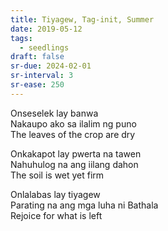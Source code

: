 ```yaml
---
title: Tiyagew, Tag-init, Summer
date: 2019-05-12
tags:
  - seedlings
draft: false
sr-due: 2024-02-01
sr-interval: 3
sr-ease: 250
---
```

Onseselek lay banwa  
Nakaupo ako sa ilalim ng puno  
The leaves of the crop are dry  

Onkakapot lay pwerta na tawen  
Nahuhulog na ang iilang dahon  
The soil is wet yet firm  

Onlalabas lay tiyagew  
Parating na ang mga luha ni Bathala  
Rejoice for what is left  